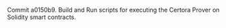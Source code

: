 Commit a0150b9.                    Build and Run scripts for executing the Certora Prover on Solidity smart contracts.